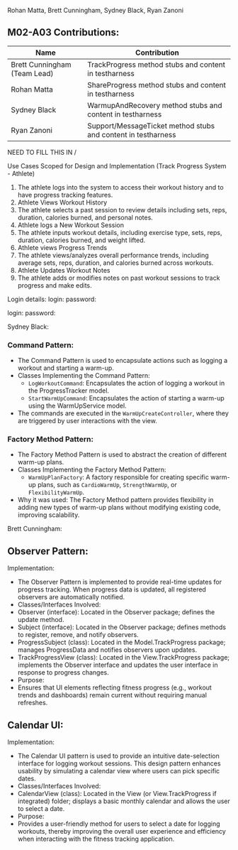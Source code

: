 Rohan Matta, Brett Cunningham, Sydney Black, Ryan Zanoni

## M02-A03 Contributions:
| Name                         | Contribution                                              |
|------------------------------|-----------------------------------------------------------|
| Brett Cunningham (Team Lead) | TrackProgress method stubs and content in testharness     |
| Rohan Matta                  | ShareProgress method stubs and content in testharness     |
| Sydney Black                 | WarmupAndRecovery method stubs and content in testharness |
| Ryan Zanoni                  | Support/MessageTicket method stubs and content in testharness |

NEED TO FILL THIS IN \/

Use Cases Scoped for Design and Implementation (Track Progress System - Athlete)
1. The athlete logs into the system to access their workout history and to have progress tracking features.
2. Athlete Views Workout History
3. The athlete selects a past session to review details including sets, reps, duration, calories burned, and personal notes.
4. Athlete logs a New Workout Session
5. The athlete inputs workout details, including exercise type, sets, reps, duration, calories burned, and weight lifted.
6. Athlete views Progress Trends
7. The athlete views/analyzes overall performance trends, including average sets, reps, duration, and calories burned across workouts.
8. Athlete Updates Workout Notes
9. The athlete adds or modifies notes on past workout sessions to track progress and make edits.

Login details:
login: 
password: 

login: 
password:



Sydney Black: 
### Command Pattern:
- The Command Pattern is used to encapsulate actions such as logging a workout and starting a warm-up.
- Classes Implementing the Command Pattern:
    - `LogWorkoutCommand`: Encapsulates the action of logging a workout in the ProgressTracker model.
    - `StartWarmUpCommand`: Encapsulates the action of starting a warm-up using the WarmUpService model.
- The commands are executed in the `WarmUpCreateController`, where they are triggered by user interactions with the view.

### Factory Method Pattern:
- The Factory Method Pattern is used to abstract the creation of different warm-up plans.
- Classes Implementing the Factory Method Pattern:
    - `WarmUpPlanFactory`: A factory responsible for creating specific warm-up plans, such as `CardioWarmUp`, `StrengthWarmUp`, or `FlexibilityWarmUp`.
- Why it was used: The Factory Method pattern provides flexibility in adding new types of warm-up plans without modifying existing code, improving scalability.

Brett Cunningham:
## Observer Pattern:
Implementation:
- The Observer Pattern is implemented to provide real-time updates for progress tracking. When progress data is updated, all registered observers are automatically notified.
- Classes/Interfaces Involved:
- Observer (interface): Located in the Observer package; defines the update method.
- Subject (interface): Located in the Observer package; defines methods to register, remove, and notify observers.
- ProgressSubject (class): Located in the Model.TrackProgress package; manages ProgressData and notifies observers upon updates.
- TrackProgressView (class): Located in the View.TrackProgress package; implements the Observer interface and updates the user interface in response to progress changes.
- Purpose:
- Ensures that UI elements reflecting fitness progress (e.g., workout trends and dashboards) remain current without requiring manual refreshes.
## Calendar UI:
Implementation:
- The Calendar UI pattern is used to provide an intuitive date-selection interface for logging workout sessions. This design pattern enhances usability by simulating a calendar view where users can pick specific dates.
- Classes/Interfaces Involved:
- CalendarView (class): Located in the View (or View.TrackProgress if integrated) folder; displays a basic monthly calendar and allows the user to select a date.
- Purpose:
- Provides a user-friendly method for users to select a date for logging workouts, thereby improving the overall user experience and efficiency when interacting with the fitness tracking application.